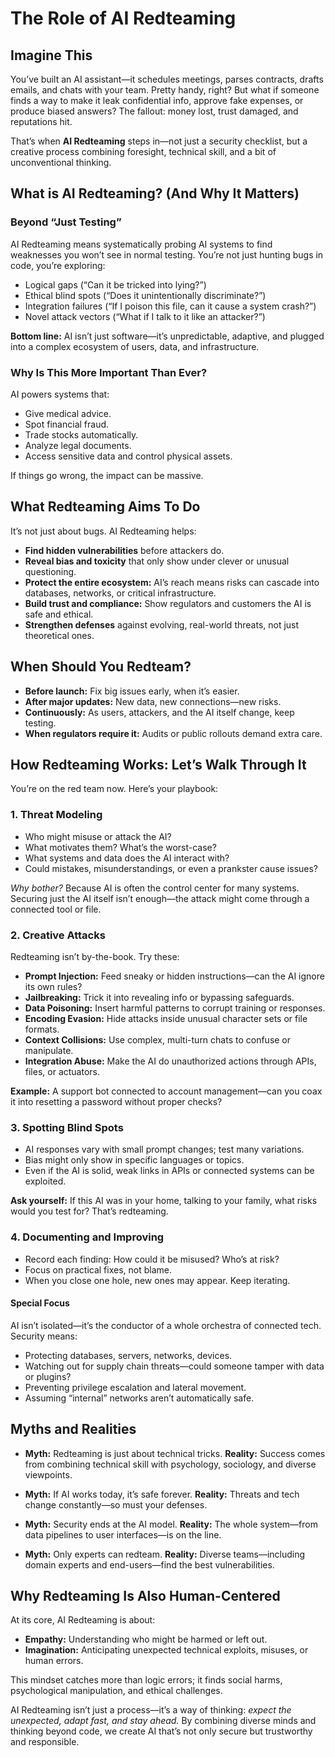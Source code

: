 # The Role of AI Redteaming

## Imagine This

You’ve built an AI assistant—it schedules meetings, parses contracts, drafts emails, and chats with your team. Pretty handy, right? But what if someone finds a way to make it leak confidential info, approve fake expenses, or produce biased answers? The fallout: money lost, trust damaged, and reputations hit.

That’s when **AI Redteaming** steps in—not just a security checklist, but a creative process combining foresight, technical skill, and a bit of unconventional thinking.

## What is AI Redteaming? (And Why It Matters)

### Beyond “Just Testing”

AI Redteaming means systematically probing AI systems to find weaknesses you won’t see in normal testing. You’re not just hunting bugs in code, you’re exploring:

* Logical gaps (“Can it be tricked into lying?”)
* Ethical blind spots (“Does it unintentionally discriminate?”)
* Integration failures (“If I poison this file, can it cause a system crash?”)
* Novel attack vectors (“What if I talk to it like an attacker?”)

**Bottom line:** AI isn’t just software—it’s unpredictable, adaptive, and plugged into a complex ecosystem of users, data, and infrastructure.

### Why Is This More Important Than Ever?

AI powers systems that:

* Give medical advice.
* Spot financial fraud.
* Trade stocks automatically.
* Analyze legal documents.
* Access sensitive data and control physical assets.

If things go wrong, the impact can be massive.

## What Redteaming Aims To Do

It’s not just about bugs. AI Redteaming helps:

* **Find hidden vulnerabilities** before attackers do.
* **Reveal bias and toxicity** that only show under clever or unusual questioning.
* **Protect the entire ecosystem:** AI’s reach means risks can cascade into databases, networks, or critical infrastructure.
* **Build trust and compliance:** Show regulators and customers the AI is safe and ethical.
* **Strengthen defenses** against evolving, real-world threats, not just theoretical ones.

## When Should You Redteam?

* **Before launch:** Fix big issues early, when it’s easier.
* **After major updates:** New data, new connections—new risks.
* **Continuously:** As users, attackers, and the AI itself change, keep testing.
* **When regulators require it:** Audits or public rollouts demand extra care.

## How Redteaming Works: Let’s Walk Through It

You’re on the red team now. Here’s your playbook:

### 1. Threat Modeling

* Who might misuse or attack the AI?
* What motivates them? What’s the worst-case?
* What systems and data does the AI interact with?
* Could mistakes, misunderstandings, or even a prankster cause issues?

*Why bother?* Because AI is often the control center for many systems. Securing just the AI itself isn’t enough—the attack might come through a connected tool or file.

### 2. Creative Attacks

Redteaming isn’t by-the-book. Try these:

* **Prompt Injection:** Feed sneaky or hidden instructions—can the AI ignore its own rules?
* **Jailbreaking:** Trick it into revealing info or bypassing safeguards.
* **Data Poisoning:** Insert harmful patterns to corrupt training or responses.
* **Encoding Evasion:** Hide attacks inside unusual character sets or file formats.
* **Context Collisions:** Use complex, multi-turn chats to confuse or manipulate.
* **Integration Abuse:** Make the AI do unauthorized actions through APIs, files, or actuators.

**Example:** A support bot connected to account management—can you coax it into resetting a password without proper checks?

### 3. Spotting Blind Spots

* AI responses vary with small prompt changes; test many variations.
* Bias might only show in specific languages or topics.
* Even if the AI is solid, weak links in APIs or connected systems can be exploited.

**Ask yourself:** If this AI was in your home, talking to your family, what risks would you test for? That’s redteaming.

### 4. Documenting and Improving

* Record each finding: How could it be misused? Who’s at risk?
* Focus on practical fixes, not blame.
* When you close one hole, new ones may appear. Keep iterating.

#### Special Focus

AI isn’t isolated—it’s the conductor of a whole orchestra of connected tech. Security means:

* Protecting databases, servers, networks, devices.
* Watching out for supply chain threats—could someone tamper with data or plugins?
* Preventing privilege escalation and lateral movement.
* Assuming “internal” networks aren’t automatically safe.

## Myths and Realities

* **Myth:** Redteaming is just about technical tricks.
  **Reality:** Success comes from combining technical skill with psychology, sociology, and diverse viewpoints.

* **Myth:** If AI works today, it’s safe forever.
  **Reality:** Threats and tech change constantly—so must your defenses.

* **Myth:** Security ends at the AI model.
  **Reality:** The whole system—from data pipelines to user interfaces—is on the line.

* **Myth:** Only experts can redteam.
  **Reality:** Diverse teams—including domain experts and end-users—find the best vulnerabilities.

## Why Redteaming Is Also Human-Centered

At its core, AI Redteaming is about:

* **Empathy:** Understanding who might be harmed or left out.
* **Imagination:** Anticipating unexpected technical exploits, misuses, or human errors.

This mindset catches more than logic errors; it finds social harms, psychological manipulation, and ethical challenges.

AI Redteaming isn’t just a process—it’s a way of thinking: *expect the unexpected, adapt fast, and stay ahead.* By combining diverse minds and thinking beyond code, we create AI that’s not only secure but trustworthy and responsible.
